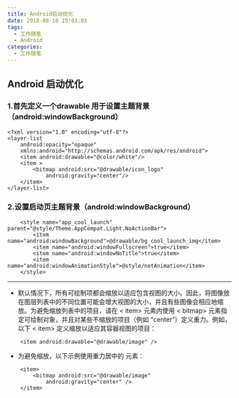 ```yaml
---
title: Android启动优化
date: 2018-08-18 15:03:03
tags:
  - 工作随笔
  - Android
categories: 
  - 工作随笔
---
```


## Android 启动优化

### 1.首先定义一个drawable 用于设置主题背景（android:windowBackground）
<!-- more -->
```
<?xml version="1.0" encoding="utf-8"?>
<layer-list
    android:opacity="opaque"
    xmlns:android="http://schemas.android.com/apk/res/android">
    <item android:drawable="@color/white"/>
    <item >
        <bitmap android:src="@drawable/icon_logo"
            android:gravity="center"/>
    </item>
</layer-list>
```
### 2.设置启动页主题背景（android:windowBackground）
```
    <style name="app_cool_launch" parent="@style/Theme.AppCompat.Light.NoActionBar">
        <item name="android:windowBackground">@drawable/bg_cool_launch_img</item>
        <item name="android:windowFullscreen">true</item>
        <item name="android:windowNoTitle">true</item>
        <item name="android:windowAnimationStyle">@style/notAnimation</item>
    </style>
```
------

- 默认情况下，所有可绘制项都会缩放以适应包含视图的大小。因此，将图像放在图层列表中的不同位置可能会增大视图的大小，并且有些图像会相应地缩放。为避免缩放列表中的项目，请在 < item> 元素内使用 < bitmap> 元素指定可绘制对象，并且对某些不缩放的项目（例如 “center”）定义重力。例如，以下 < item> 定义缩放以适应其容器视图的项目：
```
    <item android:drawable="@drawable/image" />
```

- 为避免缩放，以下示例使用重力居中的 元素：
```
    <item>
        <bitmap android:src="@drawable/image"
            android:gravity="center" />
    </item>
```
